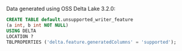 Data generated using OSS Delta Lake 3.2.0:

```sql
CREATE TABLE default.unsupported_writer_feature
(a int, b int NOT NULL) 
USING DELTA 
LOCATION ?
TBLPROPERTIES ('delta.feature.generatedColumns' = 'supported');
```
